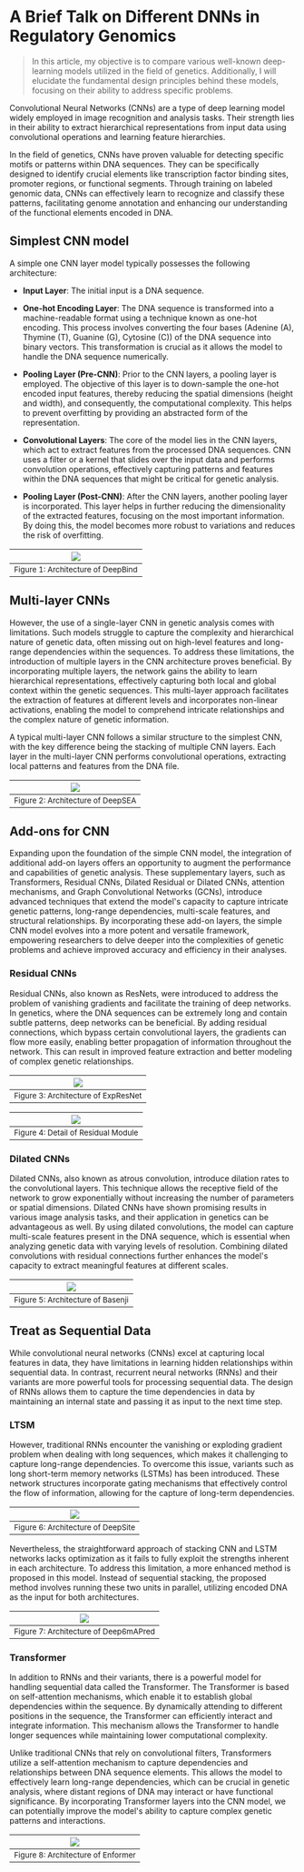 # A Brief Talk on Different DNNs in Regulatory Genomics


> In this article, my objective is to compare various well-known deep-learning models utilized in the field of genetics. Additionally, I will elucidate the fundamental design principles behind these models, focusing on their ability to address specific problems.


Convolutional Neural Networks (CNNs) are a type of deep learning model widely employed in image recognition and analysis tasks. Their strength lies in their ability to extract hierarchical representations from input data using convolutional operations and learning feature hierarchies.

In the field of genetics, CNNs have proven valuable for detecting specific motifs or patterns within DNA sequences. They can be specifically designed to identify crucial elements like transcription factor binding sites, promoter regions, or functional segments. Through training on labeled genomic data, CNNs can effectively learn to recognize and classify these patterns, facilitating genome annotation and enhancing our understanding of the functional elements encoded in DNA.

## Simplest CNN model

A simple one CNN layer model typically possesses the following architecture:

- **Input Layer**: The initial input is a DNA sequence. 

- **One-hot Encoding Layer**: The DNA sequence is transformed into a machine-readable format using a technique known as one-hot encoding. This process involves converting the four bases (Adenine (A), Thymine (T), Guanine (G), Cytosine (C)) of the DNA sequence into binary vectors. This transformation is crucial as it allows the model to handle the DNA sequence numerically.

- **Pooling Layer (Pre-CNN)**: Prior to the CNN layers, a pooling layer is employed. The objective of this layer is to down-sample the one-hot encoded input features, thereby reducing the spatial dimensions (height and width), and consequently, the computational complexity. This helps to prevent overfitting by providing an abstracted form of the representation.

- **Convolutional Layers**: The core of the model lies in the CNN layers, which act to extract features from the processed DNA sequences. CNN uses a filter or a kernel that slides over the input data and performs convolution operations, effectively capturing patterns and features within the DNA sequences that might be critical for genetic analysis.

- **Pooling Layer (Post-CNN)**: After the CNN layers, another pooling layer is incorporated. This layer helps in further reducing the dimensionality of the extracted features, focusing on the most important information. By doing this, the model becomes more robust to variations and reduces the risk of overfitting.

| ![](assets/Figure_7.png)|
|:--:|
| <small>Figure 1: Architecture of DeepBind</small>|

## Multi-layer CNNs
However, the use of a single-layer CNN in genetic analysis comes with limitations. Such models struggle to capture the complexity and hierarchical nature of genetic data, often missing out on high-level features and long-range dependencies within the sequences. To address these limitations, the introduction of multiple layers in the CNN architecture proves beneficial. By incorporating multiple layers, the network gains the ability to learn hierarchical representations, effectively capturing both local and global context within the genetic sequences. This multi-layer approach facilitates the extraction of features at different levels and incorporates non-linear activations, enabling the model to comprehend intricate relationships and the complex nature of genetic information.

A typical multi-layer CNN follows a similar structure to the simplest CNN, with the key difference being the stacking of multiple CNN layers. Each layer in the multi-layer CNN performs convolutional operations, extracting local patterns and features from the DNA file. 

| ![](assets/Figure_8.png)|
|:--:|
| <small>Figure 2: Architecture of DeepSEA</small>|

## Add-ons for CNN
Expanding upon the foundation of the simple CNN model, the integration of additional add-on layers offers an opportunity to augment the performance and capabilities of genetic analysis. These supplementary layers, such as Transformers, Residual CNNs, Dilated Residual or Dilated CNNs, attention mechanisms, and Graph Convolutional Networks (GCNs), introduce advanced techniques that extend the model's capacity to capture intricate genetic patterns, long-range dependencies, multi-scale features, and structural relationships. By incorporating these add-on layers, the simple CNN model evolves into a more potent and versatile framework, empowering researchers to delve deeper into the complexities of genetic problems and achieve improved accuracy and efficiency in their analyses.


### Residual CNNs
Residual CNNs, also known as ResNets, were introduced to address the problem of vanishing gradients and facilitate the training of deep networks. In genetics, where the DNA sequences can be extremely long and contain subtle patterns, deep networks can be beneficial. By adding residual connections, which bypass certain convolutional layers, the gradients can flow more easily, enabling better propagation of information throughout the network. This can result in improved feature extraction and better modeling of complex genetic relationships.

| ![](assets/Figure_10.png)|
|:--:|
| <small>Figure 3: Architecture of ExpResNet</small>|

| ![](assets/Figure_11.png)|
|:--:|
| <small>Figure 4: Detail of Residual Module</small>|


### Dilated CNNs
Dilated CNNs, also known as atrous convolution, introduce dilation rates to the convolutional layers. This technique allows the receptive field of the network to grow exponentially without increasing the number of parameters or spatial dimensions. Dilated CNNs have shown promising results in various image analysis tasks, and their application in genetics can be advantageous as well. By using dilated convolutions, the model can capture multi-scale features present in the DNA sequence, which is essential when analyzing genetic data with varying levels of resolution. Combining dilated convolutions with residual connections further enhances the model's capacity to extract meaningful features at different scales.

| ![](assets/Figure_12.png)|
|:--:|
| <small>Figure 5: Architecture of Basenji</small>|

## Treat as Sequential Data
While convolutional neural networks (CNNs) excel at capturing local features in data, they have limitations in learning hidden relationships within sequential data. In contrast, recurrent neural networks (RNNs) and their variants are more powerful tools for processing sequential data. The design of RNNs allows them to capture the time dependencies in data by maintaining an internal state and passing it as input to the next time step.

### LTSM
However, traditional RNNs encounter the vanishing or exploding gradient problem when dealing with long sequences, which makes it challenging to capture long-range dependencies. To overcome this issue, variants such as long short-term memory networks (LSTMs) has been introduced. These network structures incorporate gating mechanisms that effectively control the flow of information, allowing for the capture of long-term dependencies.

| ![](assets/Figure_13.png)|
|:--:|
| <small>Figure 6: Architecture of DeepSite</small>|

Nevertheless, the straightforward approach of stacking CNN and LSTM networks lacks optimization as it fails to fully exploit the strengths inherent in each architecture. To address this limitation, a more enhanced method is proposed in this model. Instead of sequential stacking, the proposed method involves running these two units in parallel, utilizing encoded DNA as the input for both architectures.

| ![](assets/Figure_14.png)|
|:--:|
| <small>Figure 7: Architecture of Deep6mAPred</small>|

### Transformer

In addition to RNNs and their variants, there is a powerful model for handling sequential data called the Transformer. The Transformer is based on self-attention mechanisms, which enable it to establish global dependencies within the sequence. By dynamically attending to different positions in the sequence, the Transformer can efficiently interact and integrate information. This mechanism allows the Transformer to handle longer sequences while maintaining lower computational complexity.

Unlike traditional CNNs that rely on convolutional filters, Transformers utilize a self-attention mechanism to capture dependencies and relationships between DNA sequence elements. This allows the model to effectively learn long-range dependencies, which can be crucial in genetic analysis, where distant regions of DNA may interact or have functional significance. By incorporating Transformer layers into the CNN model, we can potentially improve the model's ability to capture complex genetic patterns and interactions.

| ![](assets/Figure_9.png)|
|:--:|
| <small>Figure 8: Architecture of Enformer</small>|




[^1]: Kelley, David R., Jasper Snoek, and John L. Rinn. “Basset: Learning the Regulatory Code of the Accessible Genome with Deep Convolutional Neural Networks.” Genome Research 26, no. 7 (July 2016): 990–99. https://doi.org/10.1101/gr.200535.115.
